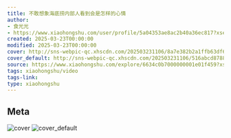 ```yaml
---
title: 不敢想象海底捞内部人看到会是怎样的心情
author:
- 食光光
- https://www.xiaohongshu.com/user/profile/5a04353ae8ac2b40a36ec817?xsec_token=undefined
created: 2025-03-23T00:00:00
modified: 2025-03-23T00:00:00
cover: http://sns-webpic-qc.xhscdn.com/202503231106/8a7e382b2a1ffb63df68fc670ea7d0b9/1040g2sg312b6ok2slm0049vb20qjli0n2nlr50o!nc_n_webp_prv_1
cover_default: http://sns-webpic-qc.xhscdn.com/202503231106/516abcd8788b36d2abeaadcb8f5f6bdf/1040g2sg312b6ok2slm0049vb20qjli0n2nlr50o!nc_n_webp_mw_1
source: https://www.xiaohongshu.com/explore/6634c0b7000000001e01f459?xsec_token=ABC6M2lZy73bf2zX3Kj2p-eFFsf4dHuMRNhCLxrulcpoI=
tags: xiaohongshu/video
tags-link:
type: xiaohongshu
---
```


## Meta

![cover](http://sns-webpic-qc.xhscdn.com/202503231106/8a7e382b2a1ffb63df68fc670ea7d0b9/1040g2sg312b6ok2slm0049vb20qjli0n2nlr50o!nc_n_webp_prv_1)
![cover_default](http://sns-webpic-qc.xhscdn.com/202503231106/516abcd8788b36d2abeaadcb8f5f6bdf/1040g2sg312b6ok2slm0049vb20qjli0n2nlr50o!nc_n_webp_mw_1)
